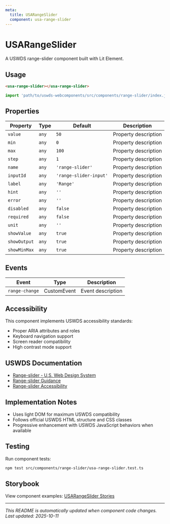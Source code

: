 ```yaml
---
meta:
  title: USARangeSlider
  component: usa-range-slider
---
```


# USARangeSlider

A USWDS range-slider component built with Lit Element.

## Usage

```html
<usa-range-slider></usa-range-slider>
```

```javascript
import 'path/to/uswds-webcomponents/src/components/range-slider/index.js';
```

## Properties

| Property | Type | Default | Description |
|----------|------|---------|-------------|
| `value` | `any` | `50` | Property description |
| `min` | `any` | `0` | Property description |
| `max` | `any` | `100` | Property description |
| `step` | `any` | `1` | Property description |
| `name` | `any` | `'range-slider'` | Property description |
| `inputId` | `any` | `'range-slider-input'` | Property description |
| `label` | `any` | `'Range'` | Property description |
| `hint` | `any` | `''` | Property description |
| `error` | `any` | `''` | Property description |
| `disabled` | `any` | `false` | Property description |
| `required` | `any` | `false` | Property description |
| `unit` | `any` | `''` | Property description |
| `showValue` | `any` | `true` | Property description |
| `showOutput` | `any` | `true` | Property description |
| `showMinMax` | `any` | `true` | Property description |

## Events

| Event | Type | Description |
|-------|------|-------------|
| `range-change` | CustomEvent | Event description |

## Accessibility

This component implements USWDS accessibility standards:

- Proper ARIA attributes and roles
- Keyboard navigation support
- Screen reader compatibility
- High contrast mode support

## USWDS Documentation

- [Range-slider - U.S. Web Design System](https://designsystem.digital.gov/components/range-slider/)
- [Range-slider Guidance](https://designsystem.digital.gov/components/range-slider/#guidance)
- [Range-slider Accessibility](https://designsystem.digital.gov/components/range-slider/#accessibility)

## Implementation Notes

- Uses light DOM for maximum USWDS compatibility
- Follows official USWDS HTML structure and CSS classes
- Progressive enhancement with USWDS JavaScript behaviors when available

## Testing

Run component tests:

```bash
npm test src/components/range-slider/usa-range-slider.test.ts
```

## Storybook

View component examples: [USARangeSlider Stories](http://localhost:6006/?path=/story/components-range-slider)

---

_This README is automatically updated when component code changes._
_Last updated: 2025-10-11_
